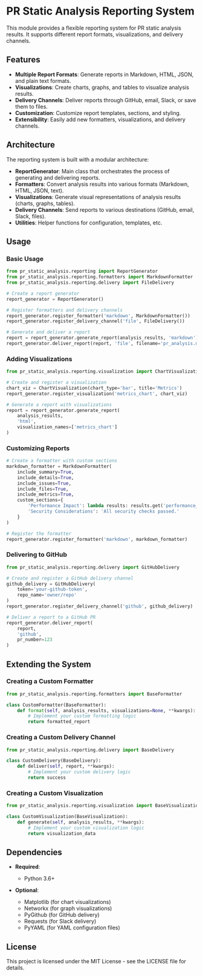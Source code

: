 # PR Static Analysis Reporting System

This module provides a flexible reporting system for PR static analysis results. It supports different report formats, visualizations, and delivery channels.

## Features

- **Multiple Report Formats**: Generate reports in Markdown, HTML, JSON, and plain text formats.
- **Visualizations**: Create charts, graphs, and tables to visualize analysis results.
- **Delivery Channels**: Deliver reports through GitHub, email, Slack, or save them to files.
- **Customization**: Customize report templates, sections, and styling.
- **Extensibility**: Easily add new formatters, visualizations, and delivery channels.

## Architecture

The reporting system is built with a modular architecture:

- **ReportGenerator**: Main class that orchestrates the process of generating and delivering reports.
- **Formatters**: Convert analysis results into various formats (Markdown, HTML, JSON, text).
- **Visualizations**: Generate visual representations of analysis results (charts, graphs, tables).
- **Delivery Channels**: Send reports to various destinations (GitHub, email, Slack, files).
- **Utilities**: Helper functions for configuration, templates, etc.

## Usage

### Basic Usage

```python
from pr_static_analysis.reporting import ReportGenerator
from pr_static_analysis.reporting.formatters import MarkdownFormatter
from pr_static_analysis.reporting.delivery import FileDelivery

# Create a report generator
report_generator = ReportGenerator()

# Register formatters and delivery channels
report_generator.register_formatter('markdown', MarkdownFormatter())
report_generator.register_delivery_channel('file', FileDelivery())

# Generate and deliver a report
report = report_generator.generate_report(analysis_results, 'markdown')
report_generator.deliver_report(report, 'file', filename='pr_analysis.md')
```

### Adding Visualizations

```python
from pr_static_analysis.reporting.visualization import ChartVisualization

# Create and register a visualization
chart_viz = ChartVisualization(chart_type='bar', title='Metrics')
report_generator.register_visualization('metrics_chart', chart_viz)

# Generate a report with visualizations
report = report_generator.generate_report(
    analysis_results,
    'html',
    visualization_names=['metrics_chart']
)
```

### Customizing Reports

```python
# Create a formatter with custom sections
markdown_formatter = MarkdownFormatter(
    include_summary=True,
    include_details=True,
    include_issues=True,
    include_files=True,
    include_metrics=True,
    custom_sections={
        'Performance Impact': lambda results: results.get('performance_impact', 'No impact'),
        'Security Considerations': 'All security checks passed.'
    }
)

# Register the formatter
report_generator.register_formatter('markdown', markdown_formatter)
```

### Delivering to GitHub

```python
from pr_static_analysis.reporting.delivery import GitHubDelivery

# Create and register a GitHub delivery channel
github_delivery = GitHubDelivery(
    token='your-github-token',
    repo_name='owner/repo'
)
report_generator.register_delivery_channel('github', github_delivery)

# Deliver a report to a GitHub PR
report_generator.deliver_report(
    report,
    'github',
    pr_number=123
)
```

## Extending the System

### Creating a Custom Formatter

```python
from pr_static_analysis.reporting.formatters import BaseFormatter

class CustomFormatter(BaseFormatter):
    def format(self, analysis_results, visualizations=None, **kwargs):
        # Implement your custom formatting logic
        return formatted_report
```

### Creating a Custom Delivery Channel

```python
from pr_static_analysis.reporting.delivery import BaseDelivery

class CustomDelivery(BaseDelivery):
    def deliver(self, report, **kwargs):
        # Implement your custom delivery logic
        return success
```

### Creating a Custom Visualization

```python
from pr_static_analysis.reporting.visualization import BaseVisualization

class CustomVisualization(BaseVisualization):
    def generate(self, analysis_results, **kwargs):
        # Implement your custom visualization logic
        return visualization_data
```

## Dependencies

- **Required**:
  - Python 3.6+

- **Optional**:
  - Matplotlib (for chart visualizations)
  - Networkx (for graph visualizations)
  - PyGithub (for GitHub delivery)
  - Requests (for Slack delivery)
  - PyYAML (for YAML configuration files)

## License

This project is licensed under the MIT License - see the LICENSE file for details.


